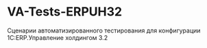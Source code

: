 # VA-Tests-ERPUH32
Сценарии автоматизированного тестирования для конфигурации 1С:ERP.Управление холдингом 3.2
